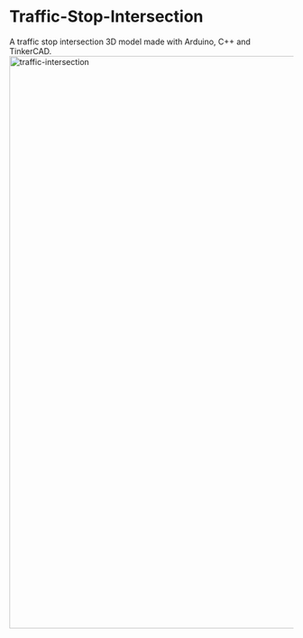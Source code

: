# Traffic-Stop-Intersection
A traffic stop intersection 3D model made with Arduino, C++ and TinkerCAD.
<img width="1015" alt="traffic-intersection" src="https://user-images.githubusercontent.com/78674944/208309359-dce43386-485c-40fd-8c84-33198d0d7a42.png">
